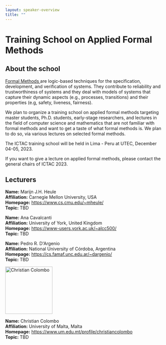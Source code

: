 ```yaml
---
layout: speaker-overview
title: ""
---
```


# Training School on Applied Formal Methods 

## About the  school

<a href = "https://www.fmeurope.org/formalmethods/" target="_blank"> Formal Methods </a> are logic-based techniques for the specification, development, and verification of systems.
They contribute to reliability and trustworthiness of systems and 
they deal with models of systems that capture their dynamic aspects (e.g., processes, transitions) and their properties (e.g, safety, liveness, fairness).

We plan to organize a training school on applied formal methods targeting master students, Ph.D. students, early-stage researchers, and lectures in the field of computer science and mathematics that are not familiar with formal methods and want to get a taste of what formal methods is. We plan to do so, via various lectures on selected formal methods. 

The ICTAC training school will be held in Lima - Peru at UTEC, December 04-05, 2023.   

If you want to give a lecture on applied formal methods, please contact the general chairs of ICTAC 2023.

## Lecturers
<div class="container">
<div class="row justify-content-start p-3">
  <!--  <div class="col-sm-2">
        <a href="/webpage/speakers/MarijnHeule/">
            <div class="speakers-hover"></div>
            <img src="/webpage/assets/img/people/small-MarijnHeule.jpg" alt="Marijn J.H. Heule" title="Marijn J.H. Heule" width="150"/>
        </a>
    </div> -->
    <div class="col-sm-10">
        <p><b>Name:</b>  Marijn J.H. Heule <br/>
        <b>Affiliation:</b> Carnegie Mellon University, USA <br/>
         <b>Homepage:</b> <a href="https://www.cs.cmu.edu/~mheule/">https://www.cs.cmu.edu/~mheule/</a> <br/>
        <b>Topic:</b> TBD </p> 
    </div>
</div>
<div class="row justify-content-start p-3">
  <!--  <div class="col-sm-2">
        <a href="/webpage/speakers/AnaCavalcanti/">
            <div class="speakers-hover"></div>
            <img src="/webpage/assets/img/people/small-AnaCavalcanti.jpg" alt="Ana Cavalcanti" title="Ana Cavalcanti" width="150"/>
        </a>
    </div> -->
    <div class="col-sm-10">
        <p><b>Name:</b>  Ana Cavalcanti <br/>
        <b>Affiliation:</b> University of York, United Kingdom <br/>
         <b>Homepage:</b> <a href="https://www-users.york.ac.uk/~alcc500/" target="_blank">https://www-users.york.ac.uk/~alcc500/</a> <br/>
        <b>Topic:</b> TBD </p> 
    </div>
</div>
<div class="row justify-content-start p-3">
      <!-- <div class="col-sm-2">
       <a href="/webpage/speakers/PedroDArgenio/">
            <div class="speakers-hover"></div>
            <img src="/webpage/assets/img/people/small-PedroDArgenio.jpg" alt="Pedro R. D'Argenio" title="Pedro R. D'Argenio" width="150"/>
        </a>
    </div> -->
    <div class="col-sm-10">
        <p><b>Name:</b> Pedro R. D'Argenio <br/>
        <b>Affiliation:</b> National University of Córdoba, Argentina <br/>
        <b>Homepage:</b> <a href="https://cs.famaf.unc.edu.ar/~dargenio/" target="_blank">https://cs.famaf.unc.edu.ar/~dargenio/</a> <br/>
        <b>Topic:</b> TBD </p> 
    </div>
</div>  
<div class="row justify-content-start p-3">
       <div class="col-sm-2">
       <a href="/webpage/speakers/ChristianColombo/">
            <div class="speakers-hover"></div>
            <img src="/webpage/assets/img/people/small-ChristianColombo.jpg" alt="Christian Colombo" title="Christian Colombo" width="150"/>
        </a>
    </div>
    <div class="col-sm-10">
        <p><b>Name:</b> Christian Colombo <br/>
        <b>Affiliation:</b> University of Malta, Malta <br/>
        <b>Homepage:</b> <a href="https://www.um.edu.mt/profile/christiancolombo" target="_blank"> https://www.um.edu.mt/profile/christiancolombo</a> <br/>
        <b>Topic:</b> TBD </p> 
    </div>
</div>

